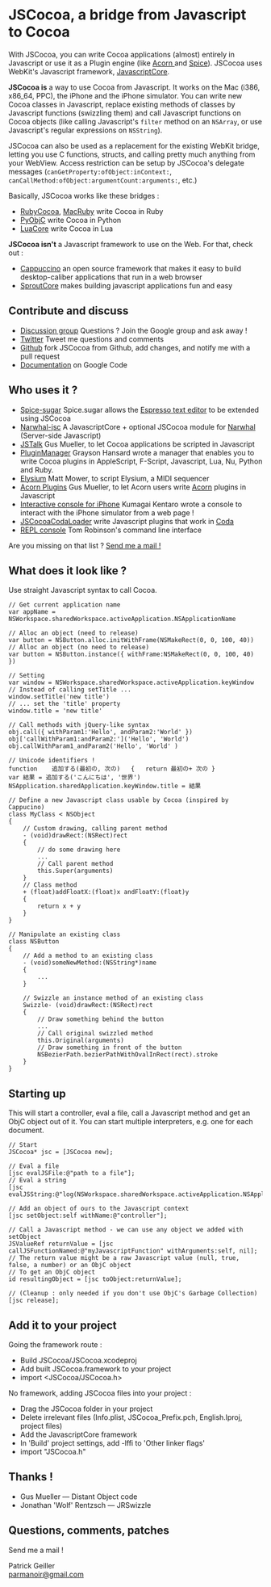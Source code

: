 JSCocoa, a bridge from Javascript to Cocoa
==

With JSCocoa, you can write Cocoa applications (almost) entirely in Javascript or use it as a Plugin engine (like [Acorn ](http://gusmueller.com/blog/archives/2009/01/jscocoa_and_acorn_plugins_in_javascript.html) and [Spice](http://github.com/onecrayon/Spice-sugar)).
JSCocoa uses WebKit's Javascript framework, [JavascriptCore](http://webkit.org/projects/javascript/).

**JSCocoa is** a way to use Cocoa from Javascript. It works on the Mac (i386, x86_64, PPC), the iPhone and the iPhone simulator. You can write new Cocoa classes in Javascript, replace existing methods of classes by Javascript functions (swizzling them) and call Javascript functions on Cocoa objects (like calling Javascript's <code>filter</code> method on an <code>NSArray</code>, or use Javascript's regular expressions on <code>NSString</code>).

JSCocoa can also be used as a replacement for the existing WebKit bridge, letting you use C functions, structs, and calling pretty much anything from your WebView. Access restriction can be setup by JSCocoa's delegate messages (<code>canGetProperty:ofObject:inContext:</code>, <code>canCallMethod:ofObject:argumentCount:arguments:</code>, etc.)

Basically, JSCocoa works like these bridges :

* [RubyCocoa](http://rubycocoa.sourceforge.net/), [MacRuby](http://www.macruby.org/) write Cocoa in Ruby
* [PyObjC](http://pyobjc.sourceforge.net/) write Cocoa in Python
* [LuaCore](http://gusmueller.com/lua/) write Cocoa in Lua

**JSCocoa isn't** a Javascript framework to use on the Web. For that, check out :

* [Cappuccino](http://cappuccino.org/) an open source framework that makes it easy to build desktop-caliber applications that run in a web browser
* [SproutCore](http://www.sproutcore.com/) makes building javascript applications fun and easy

Contribute and discuss
--

* [Discussion group](http://groups.google.com/group/jscocoa) Questions ? Join the Google group and ask away !
* [Twitter](http://twitter.com/parmanoir) Tweet me questions and comments
* [Github](http://github.com/parmanoir/jscocoa/tree/master) fork JSCocoa from Github, add changes, and notify me with a pull request
* [Documentation](http://code.google.com/p/jscocoa/w/list) on Google Code

Who uses it ?
--

* [Spice-sugar](http://github.com/onecrayon/Spice-sugar) Spice.sugar allows the [Espresso text editor](http://macrabbit.com/espresso/) to be extended using JSCocoa
* [Narwhal-jsc](http://github.com/tlrobinson/narwhal-jsc/) A JavascriptCore + optional JSCocoa module for [Narwhal](http://github.com/tlrobinson/narwhal/tree) (Server-side Javascript)
* [JSTalk](http://github.com/ccgus/jstalk/) Gus Mueller, to let Cocoa applications be scripted in Javascript
* [PluginManager](http://github.com/Grayson/pluginmanager/) Grayson Hansard wrote a manager that enables you to write Cocoa plugins in AppleScript, F-Script, Javascript, Lua, Nu, Python and Ruby.
* [Elysium](http://lucidmac.com/products/elysium/) Matt Mower, to script Elysium, a MIDI sequencer
* [Acorn Plugins](http://gusmueller.com/blog/archives/2009/01/jscocoa_and_acorn_plugins_in_javascript.html) Gus Mueller, to let Acorn users write [Acorn](http://flyingmeat.com/acorn/) plugins in Javascript
* [Interactive console for iPhone](http://ido.nu/kuma/2008/11/22/jscocoa-interactive-console-for-iphone/) Kumagai Kentaro wrote a console to interact with the iPhone simulator from a web page !
* [JSCocoaCodaLoader](http://gusmueller.com/blog/archives/2008/11/jscocoacodaloader.html) write Javascript plugins that work in [Coda](http://www.panic.com/coda/)
* [REPL console](http://tlrobinson.net/blog/2008/10/10/command-line-interpreter-and-repl-for-jscocoa/) Tom Robinson's command line interface

Are you missing on that list ? [Send me a mail !](mailto:parmanoir@gmail.com)


What does it look like ?
--
Use straight Javascript syntax to call Cocoa.

	// Get current application name
	var appName = NSWorkspace.sharedWorkspace.activeApplication.NSApplicationName

	// Alloc an object (need to release)
	var button = NSButton.alloc.initWithFrame(NSMakeRect(0, 0, 100, 40))
	// Alloc an object (no need to release)
	var button = NSButton.instance({ withFrame:NSMakeRect(0, 0, 100, 40) }) 

	// Setting
	var window = NSWorkspace.sharedWorkspace.activeApplication.keyWindow
	// Instead of calling setTitle ...
	window.setTitle('new title')
	// ... set the 'title' property
	window.title = 'new title'

	// Call methods with jQuery-like syntax
	obj.call({ withParam1:'Hello', andParam2:'World' }) 
	obj['callWithParam1:andParam2:']('Hello', 'World') 
	obj.callWithParam1_andParam2('Hello', 'World' )

	// Unicode identifiers !
	function	追加する(最初の, 次の)	{	return 最初の+ 次の }
	var 結果 = 追加する('こんにちは', '世界')
	NSApplication.sharedApplication.keyWindow.title = 結果

	// Define a new Javascript class usable by Cocoa (inspired by Cappucino)
	class MyClass < NSObject
	{
		// Custom drawing, calling parent method
		- (void)drawRect:(NSRect)rect
		{
			// do some drawing here
			...
			// Call parent method
			this.Super(arguments)			
		}
		// Class method
		+ (float)addFloatX:(float)x andFloatY:(float)y
		{
			return x + y
		}
	}

	// Manipulate an existing class
	class NSButton
	{
		// Add a method to an existing class
		- (void)someNewMethod:(NSString*)name
		{
			...
		}

		// Swizzle an instance method of an existing class
		Swizzle- (void)drawRect:(NSRect)rect
		{
			// Draw something behind the button
			...
			// Call original swizzled method
			this.Original(arguments)
			// Draw something in front of the button
			NSBezierPath.bezierPathWithOvalInRect(rect).stroke
		}
	}


Starting up
--
This will start a controller, eval a file, call a Javascript method and get an ObjC object out of it. You can start multiple interpreters, e.g. one for each document.

	// Start
	JSCocoa* jsc = [JSCocoa new];

	// Eval a file
	[jsc evalJSFile:@"path to a file"];
	// Eval a string
	[jsc evalJSString:@"log(NSWorkspace.sharedWorkspace.activeApplication.NSApplicationName)"];
	
	// Add an object of ours to the Javascript context
	[jsc setObject:self withName:@"controller"];

	// Call a Javascript method - we can use any object we added with setObject
	JSValueRef returnValue = [jsc callJSFunctionNamed:@"myJavascriptFunction" withArguments:self, nil];
	// The return value might be a raw Javascript value (null, true, false, a number) or an ObjC object
	// To get an ObjC object
	id resultingObject = [jsc toObject:returnValue];
	
	// (Cleanup : only needed if you don't use ObjC's Garbage Collection)
	[jsc release];


Add it to your project
--
Going the framework route :

* Build JSCocoa/JSCocoa.xcodeproj
* Add built JSCocoa.framework to your project
* import <JSCocoa/JSCocoa.h>

No framework, adding JSCocoa files into your project :

* Drag the JSCocoa folder in your project
* Delete irrelevant files (Info.plist, JSCocoa_Prefix.pch, English.lproj, project files)
* Add the JavascriptCore framework
* In 'Build' project settings, add -lffi to 'Other linker flags'
* import "JSCocoa.h"


Thanks !
--
* Gus Mueller — Distant Object code
* Jonathan 'Wolf' Rentzsch — JRSwizzle

Questions, comments, patches
--
Send me a mail !

Patrick Geiller<br/> [parmanoir@gmail.com](mailto:parmanoir@gmail.com)

